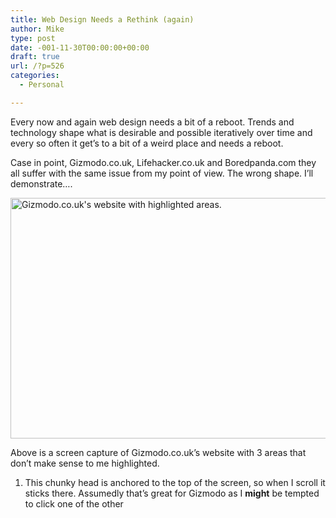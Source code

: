 ```yaml
---
title: Web Design Needs a Rethink (again)
author: Mike
type: post
date: -001-11-30T00:00:00+00:00
draft: true
url: /?p=526
categories:
  - Personal

---
```

Every now and again web design needs a bit of a reboot. Trends and technology shape what is desirable and possible iteratively over time and every so often it get&#8217;s to a bit of a weird place and needs a reboot.

Case in point, Gizmodo.co.uk, Lifehacker.co.uk and Boredpanda.com they all suffer with the same issue from my point of view. The wrong shape. I&#8217;ll demonstrate&#8230;.

<a href="http://mikedixson.com/?attachment_id=528" rel="attachment wp-att-528"><img loading="lazy" class="aligncenter size-full wp-image-528" src="/wp-content/uploads/2015/01/whats_wrong_with_web_design1.png" alt="Gizmodo.co.uk's website with highlighted areas." width="683" height="385" srcset="/wp-content/uploads/2015/01/whats_wrong_with_web_design1.png 683w, /wp-content/uploads/2015/01/whats_wrong_with_web_design1-300x169.png 300w" sizes="(max-width: 683px) 100vw, 683px" /></a>

Above is a screen capture of Gizmodo.co.uk&#8217;s website with 3 areas that don&#8217;t make sense to me highlighted.

  1. This chunky head is anchored to the top of the screen, so when I scroll it sticks there. Assumedly that&#8217;s great for Gizmodo as I **might** be tempted to click one of the other